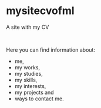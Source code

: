 # mysitecvofml
 A site with my CV

<br>

 Here you can find information about:
- me,
- my works,
- my studies,
- my skills,
- my interests,
- my projects and
- ways to contact me.